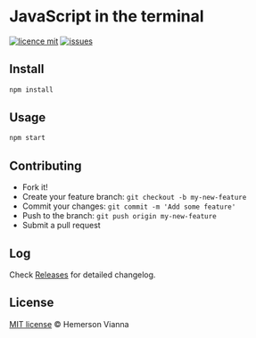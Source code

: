 # JavaScript in the terminal

[![licence mit](https://img.shields.io/badge/license-MIT-blue.svg?style=flat-square)](http://hemersonvianna.mit-license.org/)
[![issues](https://img.shields.io/github/issues/joker-solutions/joker-js-terminal.svg?style=flat-square)](https://github.com/joker-solutions/joker-js-terminal/issues)

## Install

```bash
npm install
```

## Usage

```bash 
npm start
```

## Contributing

- Fork it!
- Create your feature branch: `git checkout -b my-new-feature`
- Commit your changes: `git commit -m 'Add some feature'`
- Push to the branch: `git push origin my-new-feature`
- Submit a pull request

## Log

Check [Releases](https://github.com/joker-solutions/joker-js-terminal/releases) for detailed changelog.

## License

[MIT license](http://hemersonvianna.mit-license.org/) © Hemerson Vianna
